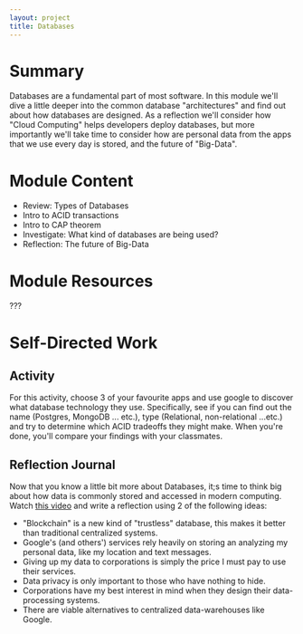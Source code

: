 ```yaml
---
layout: project
title: Databases
---
```


# Summary

Databases are a fundamental part of most software. In this module we'll dive a little deeper into the common database "architectures" and find out about how databases are designed. As a reflection we'll consider how "Cloud Computing" helps developers deploy databases, but more importantly we'll take time to consider how are personal data  from the apps that we use every day is stored, and the future of "Big-Data".

# Module Content

- Review: Types of Databases
- Intro to ACID transactions
- Intro to CAP theorem
- Investigate: What kind of databases are being used?
- Reflection: The future of Big-Data 

# Module Resources

???


# Self-Directed Work

## Activity

For this activity, choose 3 of your favourite apps and use google to discover what database technology they use. Specifically, see if you can find out the name (Postgres, MongoDB ... etc.), type (Relational, non-relational ...etc.) and try to determine which ACID tradeoffs they might make. When you're done, you'll compare your findings with your classmates. 

## Reflection Journal

Now that you know a little bit more about Databases, it;s time to think big about how data is commonly stored and accessed in modern computing. Watch [this video](https://www.youtube.com/watch?v=cidZRD3NzHg) and write a reflection using 2 of the following ideas: 

- "Blockchain" is a new kind of "trustless" database, this makes it better than traditional centralized systems.
- Google's (and others') services rely heavily on storing an analyzing my personal data, like my location and text messages.
- Giving up my data to corporations is simply the price I must pay to use their services.
- Data privacy is only important to those who have nothing to hide.
- Corporations have my best interest in mind when they design their data-processing systems.
- There are viable alternatives to centralized data-warehouses like Google. 

